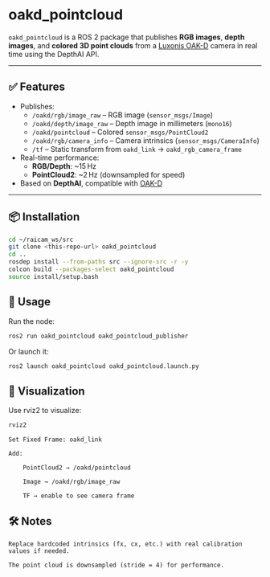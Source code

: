 # oakd_pointcloud

`oakd_pointcloud` is a ROS 2 package that publishes **RGB images**, **depth images**, and **colored 3D point clouds** from a [Luxonis OAK-D](https://docs.luxonis.com/en/latest/pages/products/bw1098oak/) camera in real time using the DepthAI API.

---

## ✅ Features

- Publishes:
  - `/oakd/rgb/image_raw` – RGB image (`sensor_msgs/Image`)
  - `/oakd/depth/image_raw` – Depth image in millimeters (`mono16`)
  - `/oakd/pointcloud` – Colored `sensor_msgs/PointCloud2`
  - `/oakd/rgb/camera_info` – Camera intrinsics (`sensor_msgs/CameraInfo`)
  - `/tf` – Static transform from `oakd_link` → `oakd_rgb_camera_frame`
- Real-time performance:
  - **RGB/Depth**: ~15 Hz
  - **PointCloud2**: ~2 Hz (downsampled for speed)
- Based on **DepthAI**, compatible with [OAK-D](https://docs.luxonis.com/)

---

## 📦 Installation

```bash
cd ~/raicam_ws/src
git clone <this-repo-url> oakd_pointcloud
cd ..
rosdep install --from-paths src --ignore-src -r -y
colcon build --packages-select oakd_pointcloud
source install/setup.bash
```

## 🚀 Usage
Run the node:

```bash
ros2 run oakd_pointcloud oakd_pointcloud_publisher
```

Or launch it:

```bash
ros2 launch oakd_pointcloud oakd_pointcloud.launch.py
```

## 🧪 Visualization

Use rviz2 to visualize:

```bash
rviz2
```
    Set Fixed Frame: oakd_link

    Add:

        PointCloud2 → /oakd/pointcloud

        Image → /oakd/rgb/image_raw

        TF → enable to see camera frame

## 🛠️ Notes

    Replace hardcoded intrinsics (fx, cx, etc.) with real calibration values if needed.

    The point cloud is downsampled (stride = 4) for performance.

